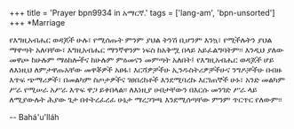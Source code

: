 +++
title = 'Prayer bpn9934 in አማርኛ.'
tags = ['lang-am', 'bpn-unsorted']
+++
*Marriage

የእግዚአብሔር ወዳጆች ሁሉ፣ የሚሰጡት ምንም ያህል ትንሽ ቢሆንም እንኳ፣ የሚችሉትን ያህል ማዋጣት አለባቸው፣ እግዚአብሔር ማንኛዋንም ነፍስ ከአቅሟ በላይ አይፈልግባትም፡፡ እንዲህ ያለው መዋጮ ከሁሉም ማዕከሎችና ከሁሉም ምዕመናን መምጣት አለበት፤ የእግዚአብሔር ወዳጆች ሆይ ለእነዚህ ለምታዋጡአቸው መዋቾዎች አፀፋ፣ እርሻዎቻችሁ ኢንዱስትሪዎቻችሁና ንግዶቻችሁ በብዙ እጥፍ ጭማሪዎች፣ በመልካም ስጦታዎችና ገፀበረከቶች እንደሚባረኩ እርገጠኞች ሁኑ፣ አንድ መልካም ሥራ የሚሠራ አሥራ እጥፍ ዋጋ ይቀበላል፡፡  ለእነዚያ ሀብታቸውን በእርሱ መንገድ ሥራ ላይ ለሚያውሉት ሕያው ጌታ በተትረፈረፈ ሁኔታ ማረጋገጫ እንደሚሰጣቸው ምንም ጥርጥር የለውም፡፡

-- Bahá'u'lláh
